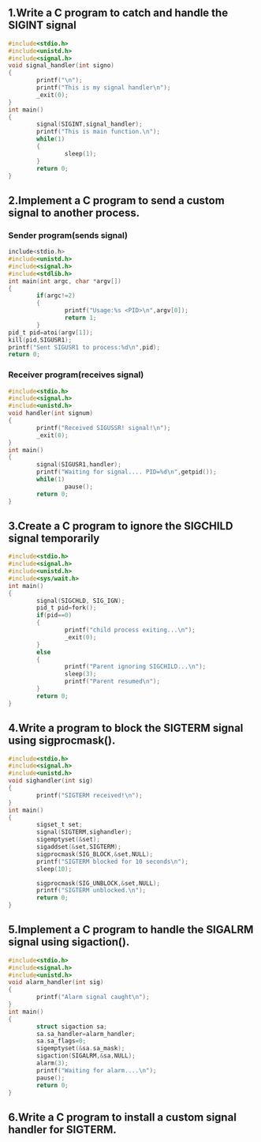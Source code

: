 ## 1.Write a C program to catch and handle the SIGINT signal
```c
#include<stdio.h>
#include<unistd.h>
#include<signal.h>
void signal_handler(int signo)
{
        printf("\n");
        printf("This is my signal handler\n");
        _exit(0);
}
int main()
{
        signal(SIGINT,signal_handler);
        printf("This is main function.\n");
        while(1)
        {
                sleep(1);
        }
        return 0;
}
```
## 2.Implement a C program to send a custom signal to another process.
### Sender program(sends signal)
```c
include<stdio.h>
#include<unistd.h>
#include<signal.h>
#include<stdlib.h>
int main(int argc, char *argv[])
{
        if(argc!=2)
        {
                printf("Usage:%s <PID>\n",argv[0]);
                return 1;
        }
pid_t pid=atoi(argv[1]);
kill(pid,SIGUSR1);
printf("Sent SIGUSR1 to process:%d\n",pid);
return 0;
```
### Receiver program(receives signal)
```c
#include<stdio.h>
#include<signal.h>
#include<unistd.h>
void handler(int signum)
{
        printf("Received SIGUSSR! signal!\n");
        _exit(0);
}
int main()
{
        signal(SIGUSR1,handler);
        printf("Waiting for signal.... PID=%d\n",getpid());
        while(1)
                pause();
        return 0;
}
```
## 3.Create a C program to ignore the SIGCHILD signal temporarily
```c
#include<stdio.h>
#include<signal.h>
#include<unistd.h>
#include<sys/wait.h>
int main()
{
        signal(SIGCHLD, SIG_IGN);
        pid_t pid=fork();
        if(pid==0)
        {
                printf("child process exiting...\n");
                _exit(0);
        }
        else
        {
                printf("Parent ignoring SIGCHILD...\n");
                sleep(3);
                printf("Parent resumed\n");
        }
        return 0;
}
```
## 4.Write a program to block the SIGTERM signal using sigprocmask().
```c
#include<stdio.h>
#include<signal.h>
#include<unistd.h>
void sighandler(int sig)
{
        printf("SIGTERM received!\n");
}
int main()
{
        sigset_t set;
        signal(SIGTERM,sighandler);
        sigemptyset(&set);
        sigaddset(&set,SIGTERM);
        sigprocmask(SIG_BLOCK,&set,NULL);
        printf("SIGTERM blocked for 10 seconds\n");
        sleep(10);

        sigprocmask(SIG_UNBLOCK,&set,NULL);
        printf("SIGTERM unblocked.\n");
        return 0;
}
```
## 5.Implement a C program to handle the SIGALRM signal using sigaction().
```c
#include<stdio.h>
#include<signal.h>
#include<unistd.h>
void alarm_handler(int sig)
{
        printf("Alarm signal caught\n");
}
int main()
{
        struct sigaction sa;
        sa.sa_handler=alarm_handler;
        sa.sa_flags=0;
        sigemptyset(&sa.sa_mask);
        sigaction(SIGALRM,&sa,NULL);
        alarm(3);
        printf("Waiting for alarm....\n");
        pause();
        return 0;
}
```
## 6.Write a C program to install a custom signal handler for SIGTERM.
```c
```

## 
